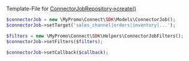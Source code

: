 Template-File for [ConnectorJobRepository->create()][ConnectorJobRepository]

```php
$connectorJob = new \MyPromo\Connect\SDK\Models\ConnectorJob();
$connectorJob->setTarget('sales_channel|orders|inventory|...');

$filters = new \MyPromo\Connect\SDK\Helpers\ConnectorJobFilters();
$connectorJob->setFilters($filters);

$connectorJob->setCallback($callback);

```

[Callback]: ../Models/Callback.md
[ConnectorJobFilters]: ../Helpers/ConnectorJobFilters.md
[ConnectorJobRepository]: ../Repositories/ConnectorJobRepository.md
